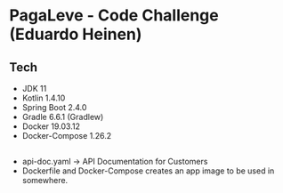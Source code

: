 # PagaLeve - Code Challenge (Eduardo Heinen)

## Tech
- JDK 11
- Kotlin 1.4.10
- Spring Boot 2.4.0
- Gradle 6.6.1 (Gradlew)
- Docker 19.03.12
- Docker-Compose 1.26.2

## 
- api-doc.yaml -> API Documentation for Customers
- Dockerfile and Docker-Compose creates an app image to be used in somewhere.

